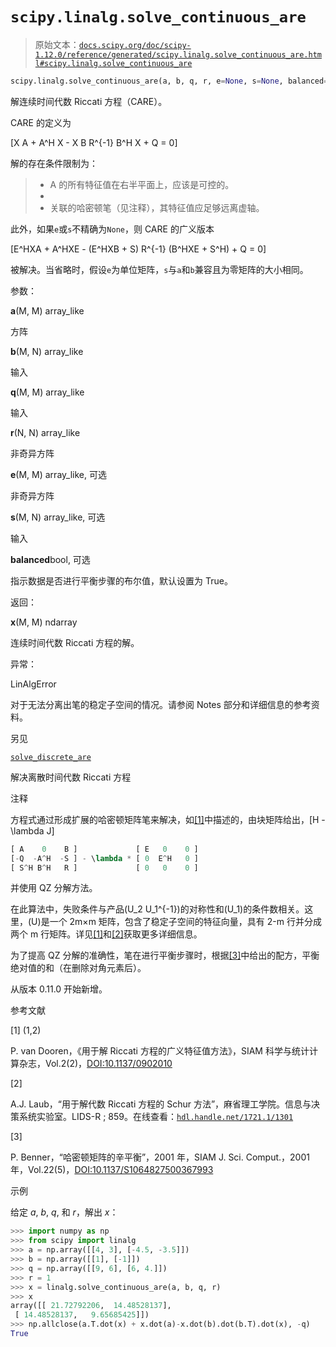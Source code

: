 # `scipy.linalg.solve_continuous_are`

> 原始文本：[`docs.scipy.org/doc/scipy-1.12.0/reference/generated/scipy.linalg.solve_continuous_are.html#scipy.linalg.solve_continuous_are`](https://docs.scipy.org/doc/scipy-1.12.0/reference/generated/scipy.linalg.solve_continuous_are.html#scipy.linalg.solve_continuous_are)

```py
scipy.linalg.solve_continuous_are(a, b, q, r, e=None, s=None, balanced=True)
```

解连续时间代数 Riccati 方程（CARE）。

CARE 的定义为

\[X A + A^H X - X B R^{-1} B^H X + Q = 0\]

解的存在条件限制为：

> +   A 的所有特征值在右半平面上，应该是可控的。
> +   
> +   关联的哈密顿笔（见注释），其特征值应足够远离虚轴。

此外，如果`e`或`s`不精确为`None`，则 CARE 的广义版本

\[E^HXA + A^HXE - (E^HXB + S) R^{-1} (B^HXE + S^H) + Q = 0\]

被解决。当省略时，假设`e`为单位矩阵，`s`与`a`和`b`兼容且为零矩阵的大小相同。 

参数：

**a**(M, M) array_like

方阵

**b**(M, N) array_like

输入

**q**(M, M) array_like

输入

**r**(N, N) array_like

非奇异方阵

**e**(M, M) array_like, 可选

非奇异方阵

**s**(M, N) array_like, 可选

输入

**balanced**bool, 可选

指示数据是否进行平衡步骤的布尔值，默认设置为 True。

返回：

**x**(M, M) ndarray

连续时间代数 Riccati 方程的解。

异常：

LinAlgError

对于无法分离出笔的稳定子空间的情况。请参阅 Notes 部分和详细信息的参考资料。

另见

[`solve_discrete_are`](https://docs.scipy.org/doc/scipy-1.12.0/reference/generated/scipy.linalg.solve_discrete_are.html#scipy.linalg.solve_discrete_are "scipy.linalg.solve_discrete_are")

解决离散时间代数 Riccati 方程

注释

方程式通过形成扩展的哈密顿矩阵笔来解决，如[[1]](#r3fec4c36fde1-1)中描述的，由块矩阵给出，\[H - \lambda J\]

```py
[ A    0    B ]             [ E   0    0 ]
[-Q  -A^H  -S ] - \lambda * [ 0  E^H   0 ]
[ S^H B^H   R ]             [ 0   0    0 ] 
```

并使用 QZ 分解方法。

在此算法中，失败条件与产品\(U_2 U_1^{-1}\)的对称性和\(U_1\)的条件数相关。这里，\(U\)是一个 2m×m 矩阵，包含了稳定子空间的特征向量，具有 2-m 行并分成两个 m 行矩阵。详见[[1]](#r3fec4c36fde1-1)和[[2]](#r3fec4c36fde1-2)获取更多详细信息。

为了提高 QZ 分解的准确性，笔在进行平衡步骤时，根据[[3]](#r3fec4c36fde1-3)中给出的配方，平衡绝对值的和（在删除对角元素后）。

从版本 0.11.0 开始新增。

参考文献

[1] (1,2)

P. van Dooren，《用于解 Riccati 方程的广义特征值方法》，SIAM 科学与统计计算杂志，Vol.2(2)，[DOI:10.1137/0902010](https://doi.org/10.1137/0902010)

[2]

A.J. Laub，“用于解代数 Riccati 方程的 Schur 方法”，麻省理工学院。信息与决策系统实验室。LIDS-R ; 859。在线查看：[`hdl.handle.net/1721.1/1301`](http://hdl.handle.net/1721.1/1301)

[3]

P. Benner，“哈密顿矩阵的辛平衡”，2001 年，SIAM J. Sci. Comput.，2001 年，Vol.22(5)，[DOI:10.1137/S1064827500367993](https://doi.org/10.1137/S1064827500367993)

示例

给定 *a*, *b*, *q*, 和 *r*，解出 *x*：

```py
>>> import numpy as np
>>> from scipy import linalg
>>> a = np.array([[4, 3], [-4.5, -3.5]])
>>> b = np.array([[1], [-1]])
>>> q = np.array([[9, 6], [6, 4.]])
>>> r = 1
>>> x = linalg.solve_continuous_are(a, b, q, r)
>>> x
array([[ 21.72792206,  14.48528137],
 [ 14.48528137,   9.65685425]])
>>> np.allclose(a.T.dot(x) + x.dot(a)-x.dot(b).dot(b.T).dot(x), -q)
True 
```
